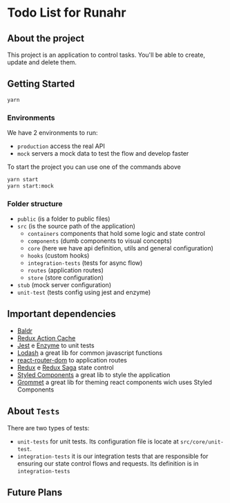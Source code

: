 # Todo List for Runahr

## About the project
This project is an application to control tasks. You'll be able to create, update and delete them.

## Getting Started

```sh
yarn
```

### Environments
We have 2 environments to run:
* `production` access the real API
* `mock` servers a mock data to test the flow and develop faster

To start the project you can use one of the commands above

```sh
yarn start
yarn start:mock
```

### Folder structure
* `public` (is a folder to public files)
* `src` (is the source path of the application)
  * `containers` components that hold some logic and state control
  * `components` (dumb components to visual concepts)
  * `core` (here we have api definition, utils and general configuration)
  * `hooks` (custom hooks)
  * `integration-tests` (tests for async flow)
  * `routes` (application routes)
  * `store` (store configuration)
* `stub` (mock server configuration)
* `unit-test` (tests config using jest and enzyme)

## Important dependencies

* [Baldr](https://github.com/zup-next/redux-resource) 
* [Redux Action Cache](https://github.com/zup-next/redux-action-cache) 
* [Jest](https://jestjs.io/) e [Enzyme](https://airbnb.io/enzyme/) to unit tests
* [Lodash](https://lodash.com/) a great lib for common javascript functions
* [react-router-dom](https://reactnavigation.org/) to application routes
* [Redux](https://redux.js.org/) e [Redux Saga](https://redux-saga.js.org/) state control
* [Styled Components](https://www.styled-components.com/) a great lib to style the application
* [Grommet](https://v2.grommet.io/) a great lib for theming react components wich uses Styled Components

## About `Tests`
There are two types of tests:

* `unit-tests` for unit tests. Its configuration file is locate at `src/core/unit-test`.
* `integration-tests` it is our integration tests that are responsible for ensuring our state control flows and requests. Its definition is in `integration-tests`

## Future Plans
